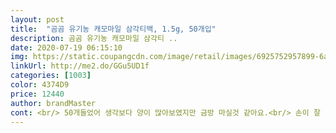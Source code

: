```yaml
---
layout: post 
title:  "곰곰 유기농 캐모마일 삼각티백, 1.5g, 50개입" 
description: 곰곰 유기농 캐모마일 삼각티 ..
date: 2020-07-19 06:15:10 
img: https://static.coupangcdn.com/image/retail/images/6925752957899-6a53c500-1787-436b-8579-70f574293638.jpg 
linkUrl: http://me2.do/GGu5UD1f 
categories: [1003] 
color: 4374D9 
price: 12440 
author: brandMaster 
cont: <br/> 50개들었어 생각보다 양이 많아보였지만 금방 마실것 같아요.<br/> 손이 잘 가는제품을 구매한것 같아 기분 좋네요<br/>그런데 요 곰곰유기농은 나름 신선한향?이라고 해야하나?<br/>대용양이라<br/>두번째 구매입니다.<br/> 면역력이 약해져 지난 가을부터 봄까지 구내염을 달고 살았는데, 카모마일 차가 좋다고 해서 약과 함께 같이 열심히 먹었더니 지금은 다 나았어요.<br/> 향이나 맛도 은은하니 좋아요.<br/><br/>마실때도 텁텁함이나 쓴맛은 전혀 없었어요.<br/><br/>막상 마실때는 전혀 강하지않고 은은해서 좋았습니다.<br/><br/>묵은 제품같지 않아 좋았습니다.<br/><br/>묵은내? 쩐내? 나는 제품들도 있는데 그런 제품들은 일단 손이 잘 안가지더라구요.<br/><br/>세번째 구매에요<br/>어떤제품은 가루날림도 있고 마실때 가루때문에 텁텁하고, 쓴맛도 돈다던데 곰곰은 전혀 가루날림 없었습니다.<br/><br/>요즘 속이쓰리고, 소화도 안되고해서 커피를 줄이려고 구매했는데 너무 잘 선택한것 같아요.<br/><br/>일단 선택한 이유는 유기농이라 선택한것도 있고,<br/>진한맛이 아주 좋아요.<br/> 하나 우려서 여럿 나눠먹을 수 있어요<br/>차를 마실때는 혀끝에 달달한맛도 느껴지고, 구수함도 좋고, 향도 은은해서 마음에듭니다.<br/><br/>처음 열었을때 강한향은 전혀 나쁘지 않았고 좋았어요.<br/><br/> 
---
```

 